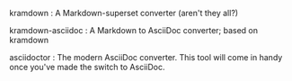 kramdown
: A Markdown-superset converter (aren't they all?)

kramdown-asciidoc
: A Markdown to AsciiDoc converter;
  based on kramdown

asciidoctor
: The modern AsciiDoc converter.
  This tool will come in handy once you've made the switch to AsciiDoc.
